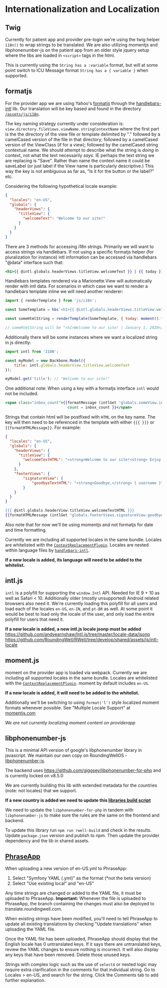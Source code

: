 # Internationalization and Localization

## Twig

Currently for patient app and provider pre-login we're using the twig helper `i18n()`
to wrap strings to be translated. We are also utilizing momentjs and libphonenumber-js
on the patient app from an older style jquery setup where the libs are loaded in
`<script>` tags in the html.

This is currently using the `String has a :variable` format, but will at some point switch
to ICU Message format `String has a { variable }` when supported.

## formatjs

For the provider app we are using Yahoo's [formatjs](https://formatjs.io/) through the
[handlebars-intl](https://formatjs.io/handlebars/) lib. Our translation will be key based
and found in the directory [`/assets/js/i18n`](https://github.com/RoundingWell/RWell/tree/d3a745250aab37b16cb4c1f1e9afb18ff45be5a6/mainapp/assets/js/i18n).

The key naming strategy currently under consideration is:
`view.directory.fileViews.viewName.stringContextName` where the first part is the
the directory of the view file or template delimited by "." followed by a camelCased version
of the file in that directory; followed by a camelCased version of the ViewClass (if for a view);
followed by the camelCased string contextual name. We should attempt to describe what the string
is _doing_ in context, not what the text necessarily _says_. IE perhaps the text string we are
replacing is "Save". Rather than name the context name it could be saveLabel (or just label
if the View name is particularly descriptive.) This way the key is not ambiguous as far as,
"Is it for the button or the label?" etc.

Considering the following hypothetical locale example:
```json
{
  "locales": "en-US",
  "globals": {
    "headerViews": {
      "titleView": {
        "welcomeText": "Welcome to our site!"
      }
    }
  }
}
```

There are 3 methods for accessing i18n strings. Primarily we will want to access strings via handlebars.
If not using a specific formatjs helper (for pluralization for instance) intl information can be accessed
via handlebars "@data" interface such that:
```hbs
<h1>{{ @intl.globals.headerViews.titleView.welcomeText }} | {{ today }}</h1>
```

Handlebars templates rendered via a Marionette.View will automatically render with intl data.
For scenarios in which case we want to render a handlebars template inline we will need another renderer:
```js
import { renderTemplate } from 'js/i18n';

const SomeTemplate = hbs`<h1>{{ @intl.globals.headerViews.titleView.welcomeText }} | {{ today }}</h1>`;

const someHtmlString = renderTemplate(SomeTemplate, { today: moment().format('l') });

// someHtmlString will be "<h1>Welcome to our site! | January 1, 2020</h1>"
```

Additionally there will be some instances where we want a localized string in js directly:
```js
import intl from 'I18N';

const myModel = new Backbone.Model({
    title: intl.globals.headerView.titleView.welcomeText
});

myModel.get('title'); // "Welcome to our site!"
```

One additional note: When using a key with a formatjs interface `intl` would not be included.
```hbs
<span class="inbox_count">{{formatMessage (intlGet "globals.someView.inboxCount")
                            count = inbox_count }}</span>
```

Strings that contain html will be postfixed with `HTML` on the key name. The key will then need to be referenced in the template with either `{{{ }}}` or `{{formatHTMLMessage}}`. For example:
```json
{
  "locales": "en-US",
  "globals": {
    "headerViews": {
      "titleView": {
        "welcomeTextHTML": "<strong>Welcome to our site!<strong> Enjoy your stay."
      }
    },
    "footerViews": {
        "signatureView": {
            "goodbyeTextHTML": "<strong>Goodbye,</strong> { username }"
        }
    }
  }
}
```
```hbs
{{{ @intl.globals.headerView.titleView.welcomeTextHTML }}}
{{formatHTMLMessage (intlGet "globals.footerViews.signatureView.goodbyeTextHTML") username=user_name }}
```

Also note that for now we'll be using momentjs and not formatjs for date and time formatting.

Currently we are including all supported locales in the same bundle. Locales are whitelisted with
the [`ContextReplacementPlugin`](https://github.com/RoundingWell/RWell/blob/d3a745250aab37b16cb4c1f1e9afb18ff45be5a6/mainapp/gulp-tasks/config/webpack.config.js#L141).
Locales are nested within language files by [`handlebars-intl`](https://github.com/yahoo/handlebars-intl/tree/master/dist/locale-data).

**If a new locale is added, its language will need to be added to the whitelist.**

## intl.js

`intl` is a polyfill for supporting the `window.Intl` API. Needed for IE 9 + 10 as well as
Safari < 10. Additionally older (mostly unsupported) Android related browsers also need it.
We're currently loading this polyfill for all users and load each of the locales `en-US`,
`en-IN`, and `pt-BR` as well. At some point it would be best to load only the locale of the user,
and only load the entire polyfill for users that need it.

**If a new locale is added, a new intl.js locale jsonp must be added**
https://github.com/andyearnshaw/Intl.js/tree/master/locale-data/jsonp
https://github.com/RoundingWell/RWell/tree/develop/shared/assets/js/intl-locale

## moment.js

moment on the provider app is loaded via webpack. Currently we are including all supported locales
in the same bundle. Locales are whitelisted with the [`ContextReplacementPlugin`](https://github.com/RoundingWell/RWell/blob/d3a745250aab37b16cb4c1f1e9afb18ff45be5a6/mainapp/gulp-tasks/config/webpack.config.js#L138).
moment by default includes `en-US`.

**If a new locale is added, it will need to be added to the whitelist.**

Additionally we'll be switching to using `format('l')` style localized moment formats whenever possible.
See "Multiple Locale Support" at [momentjs.com](http://momentjs.com/)

_We are not currently localizing moment content on providerapp_

## libphonenumber-js

This is a minimal API version of google's libphonenumber library in javascript. We maintain our own copy
on RoundingWellOS - [libphonenumber-js](https://github.com/RoundingWellOS/libphonenumber-js).

The backend uses https://github.com/giggsey/libphonenumber-for-php and is currently locked on v8.5.0

We are currently building this lib with extended metadata for the countries (note: not locales) that we support.

**If a new country is added we need to update this [libraries build script](https://github.com/RoundingWellOS/libphonenumber-js/blob/master/package.json#L32)**

We need to update the `libphonenumber-for-php` in tandem with `libphonenumber-js` to make sure the rules are
the same on the frontend and backend.

To update this library run `npm run rwell-build` and check in the results. Update `package.json` version
and publish to npm. Then update the provider dependency and the lib in shared assets.

## [PhraseApp](https://phraseapp.com)
When uploading a new version of en-US.yml to PhraseApp:
1. Select "Symfony YAML (.yml)" as the format (*not the beta version)
2. Select "Use existing local" and "en-US"

Any time strings are changed or added to the YAML file, it must be uploaded to PhraseApp. **Important:** Whenever the file is uploaded to PhraseApp, the branch containing the changes must also be deployed to translate.roundingwell.com.

When existing strings have been modified, you'll need to tell PhraseApp to update all existing translations by checking "Update translations" when uploading the YAML file.

Once the YAML file has been uploaded, PhraseApp should display that the English locale has 0 untranslated keys. If it says there are untranslated keys, review the YAML changes to ensure nothing is incorrect. It will also display any keys that have been removed. Delete those unused keys.

Strings with complex logic such as the use of `select`s or nested logic may require extra clarification in the comments for that individual string. Go to Locales > en-US, and search for the string. Click the Comments tab to add further explanation.

